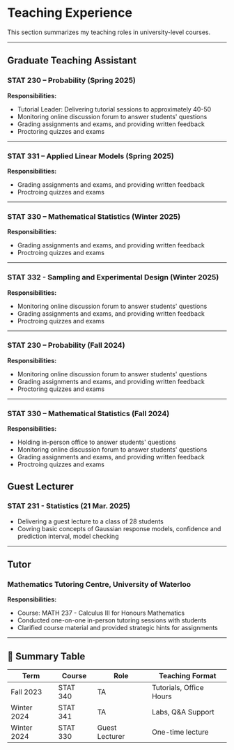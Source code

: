 # Teaching Experience

This section summarizes my teaching roles in university-level courses.

---

## Graduate Teaching Assistant

### STAT 230 – Probability (Spring 2025)
**Responsibilities:**
- Tutorial Leader: Delivering tutorial sessions to approximately 40-50
- Monitoring online discussion forum to answer students' questions
- Grading assignments and exams, and providing written feedback
- Proctoring quizzes and exams

---

### STAT 331 – Applied Linear Models (Spring 2025) 
**Responsibilities:**
- Grading assignments and exams, and providing written feedback
- Proctroing quizzes and exams
  
---

### STAT 330 – Mathematical Statistics (Winter 2025) 
**Responsibilities:**
- Grading assignments and exams, and providing written feedback
- Proctroing quizzes and exams
  
---

### STAT 332 - Sampling and Experimental Design (Winter 2025)
**Responsibilities:** 
- Monitoring online discussion forum to answer students' questions
- Grading assignments and exams, and providing written feedback
- Proctroing quizzes and exams

---

### STAT 230 – Probability (Fall 2024)
**Responsibilities:**
- Monitoring online discussion forum to answer students' questions
- Grading assignments and exams, and providing written feedback
- Proctoring quizzes and exams

---

### STAT 330 – Mathematical Statistics (Fall 2024)
**Responsibilities:**
- Holding in-person office to answer students' questions
- Monitoring online discussion forum to answer students' questions
- Grading assignments and exams, and providing written feedback
- Proctroing quizzes and exams

## Guest Lecturer

### STAT 231 - Statistics (21 Mar. 2025)
- Delivering a guest lecture to a class of 28 students
- Covring basic concepts of Gaussian response models, confidence and prediction interval, model checking

---

## Tutor

### Mathematics Tutoring Centre, University of Waterloo
**Responsibilities:** 
- Course: MATH 237 - Calculus III for Honours Mathematics
- Conducted one-on-one in-person tutoring sessions with students
- Clarified course material and provided strategic hints for assignments

---

## 📅 Summary Table

| Term        | Course         | Role         | Teaching Format    |
|-------------|----------------|--------------|---------------------|
| Fall 2023   | STAT 340       | TA           | Tutorials, Office Hours |
| Winter 2024 | STAT 341       | TA           | Labs, Q&A Support       |
| Winter 2024 | STAT 330       | Guest Lecturer | One-time lecture     |

